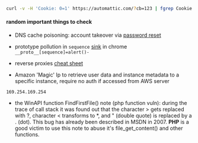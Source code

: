 ```bash
curl -v -H 'Cookie: 0=1' https://automattic.com/?cb=123 | fgrep Cookie

```


#### random important things to check
- DNS cache poisoning: account takeover via [password reset](https://sec-consult.com/blog/detail/forgot-password-taking-over-user-accounts-kaminsky-style/)
- prototype pollution in `sequence` [sink](https://portswigger.net/research/widespread-prototype-pollution-gadgets) in chrome `__proto__[sequence]=alert()-`
- reverse proxies [cheat sheet](https://github.com/GrrrDog/weird_proxies)

- Amazon 'Magic' Ip to retrieve user data and instance metadata to a specific instance, require no auth if accessed from AWS server
```
169.254.169.254
```
- the WinAPI function FindFirstFile() note (php function vuln):
during the trace of call stack it was found out that the character > gets replaced with ?, character < transforms to \*, and " (double quote) is replaced by a . (dot). This bug has already been described in MSDN in 2007.
 **PHP** is a good victim to use this note to abuse it's file_get_content() and other functions.

